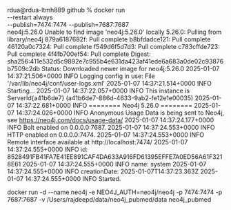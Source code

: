 rdua@rdua-ltmh889 github % docker run \
    --restart always \
    --publish=7474:7474 --publish=7687:7687 \
    neo4j:5.26.0
Unable to find image 'neo4j:5.26.0' locally
5.26.0: Pulling from library/neo4j
879a6187682f: Pull complete 
b8bfdadce121: Pull complete 
46120a0c7324: Pull complete 
f549d6f5d7d3: Pull complete 
c783cffde723: Pull complete 
4f4fb700ef54: Pull complete 
Digest: sha256:411e532d5c9892e7c955b4e631da423af41ede6a683a0de02c93876b7509c2db
Status: Downloaded newer image for neo4j:5.26.0
2025-01-07 14:37:21.506+0000 INFO  Logging config in use: File '/var/lib/neo4j/conf/user-logs.xml'
2025-01-07 14:37:21.514+0000 INFO  Starting...
2025-01-07 14:37:22.057+0000 INFO  This instance is ServerId{a41b6de7} (a41b6de7-886d-4633-9ab2-fe12e1e00035)
2025-01-07 14:37:22.681+0000 INFO  ======== Neo4j 5.26.0 ========
2025-01-07 14:37:24.026+0000 INFO  Anonymous Usage Data is being sent to Neo4j, see https://neo4j.com/docs/usage-data/
2025-01-07 14:37:24.177+0000 INFO  Bolt enabled on 0.0.0.0:7687.
2025-01-07 14:37:24.553+0000 INFO  HTTP enabled on 0.0.0.0:7474.
2025-01-07 14:37:24.553+0000 INFO  Remote interface available at http://localhost:7474/
2025-01-07 14:37:24.555+0000 INFO  id: 8528491FB41FA7E41EE891CAF4DA633A916FD61395EFFE7A0ED56A61F3218E61
2025-01-07 14:37:24.555+0000 INFO  name: system
2025-01-07 14:37:24.555+0000 INFO  creationDate: 2025-01-07T14:37:23.363Z
2025-01-07 14:37:24.555+0000 INFO  Started.


docker run -d --name neo4j -e NEO4J_AUTH=neo4j/neo4j -p 7474:7474 -p 7687:7687 -v /Users/rajdeepd/data/neo4j_pubmed/data neo4j_pubmed
